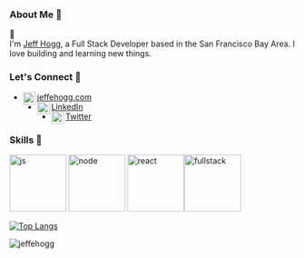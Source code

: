### About Me 📝

👋 </br>I'm [Jeff Hogg](https://jeffehogg.com), a Full Stack Developer based in the San Francisco Bay Area. I love building and learning new things.

### Let's Connect 📱

 <ul>
 <li>
      <a href="https://jeffehogg.com">
        <img align="left" alt="Jeff's LinkdeIn" width="22px" src="https://jeffehogg.com/favicon.ico" />
        jeffehogg.com
      </a>
    </li>
    <li>
      <a href="https://www.linkedin.com/in/jeffhogg/">
        <img align="left" alt="Jeff's LinkdeIn" width="22px" src="https://cdn.jsdelivr.net/npm/simple-icons@v3/icons/linkedin.svg" />
        LinkedIn
      </a>
    </li>
    <li>
      <a href="https://www.twitter.com/jeffehogg">
        <img align="left" alt="Jeff's Twitter" width="22px" src="https://cdn.jsdelivr.net/npm/simple-icons@v3/icons/twitter.svg" />
        Twitter
      </a>
    </li>
  </ul>

### Skills 🔧


<img src="https://media.giphy.com/media/ln7z2eWriiQAllfVcn/giphy.gif" width="100" alt='js'> <img src="https://media.giphy.com/media/kdFc8fubgS31b8DsVu/giphy.gif" width="100" alt='node'> <img src="https://media.giphy.com/media/eNAsjO55tPbgaor7ma/giphy.gif" width="100" alt='react'><img src="https://media.giphy.com/media/SqZFDec4yTwXdwoaFY/giphy.gif" width="100" alt='fullstack'>

[![Top Langs](https://github-readme-stats.vercel.app/api/top-langs/?username=jeffehogg&layout=compact&theme=dark)](https://github.com/jeffehogg/github-readme-stats)

<img src="https://github-readme-stats.vercel.app/api?username=jeffehogg&show_icons=true&theme=dark" alt="jeffehogg" />
